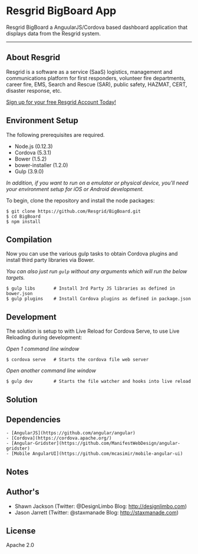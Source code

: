 Resgrid BigBoard App
===========================

Resgrid BigBoard a AnguularJS/Cordova based dashboard application that displays data from the Resgrid system.

*********

About Resgrid
-------------
Resgrid is a software as a service (SaaS) logistics, management and communications platform for first responders, volunteer fire departments, career fire, EMS, Search and Rescue (SAR), public safety, HAZMAT, CERT, disaster response, etc.

[Sign up for your free Resgrid Account Today!](https://resgrid.com)


## Environment Setup ##

The following prerequisites are required.

* Node.js (0.12.3)
* Cordova (5.3.1)
* Bower (1.5.2)
* bower-installer (1.2.0)
* Gulp (3.9.0)

*In addition, if you want to run on a emulator or physical device, you'll need your environment setup for iOS or Android development.*

To begin, clone the repository and install the node packages:

	$ git clone https://github.com/Resgrid/BigBoard.git
    $ cd BigBoard
	$ npm install

## Compilation ##

Now you can use the various gulp tasks to obtain Cordova plugins and install third party libraries via Bower.

*You can also just run `gulp` without any arguments which will run the below targets.*

	$ gulp libs       # Install 3rd Party JS libraries as defined in bower.json
	$ gulp plugins    # Install Cordova plugins as defined in package.json

## Development ##

The solution is setup to with Live Reload for Cordova Serve, to use Live Reloading during development:

*Open 1 command line window*

	$ cordova serve	  # Starts the cordova file web server

*Open another command line window*

	$ gulp dev		  # Starts the file watcher and hooks into live reload

## Solution ##



## Dependencies ##
    - [AngularJS](https://github.com/angular/angular)
    - [Cordova](https://cordova.apache.org/)
    - [Angular-Gridster](https://github.com/ManifestWebDesign/angular-gridster)
    - [Mobile AngularUI](https://github.com/mcasimir/mobile-angular-ui)

## Notes ##


## Author's ##
* Shawn Jackson (Twitter: @DesignLimbo Blog: http://designlimbo.com)
* Jason Jarrett (Twitter: @staxmanade Blog: http://staxmanade.com)

## License ##
Apache 2.0